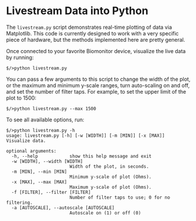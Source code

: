 # Livestream Data into Python

The `livestream.py` script demonstrates real-time plotting of data via
Matplotlib. This code is currently designed to work with a very specific piece
of hardware, but the methods implemented here are pretty general.

Once connected to your favorite Biomonitor device, visualize the live data by
running:

```unix
$/>python livestream.py
```

You can pass a few arguments to this script to change the width of the plot, or
the maximum and minimum y-scale ranges, turn auto-scaling on and off, and set
the number of filter taps. For example, to set the upper limit of the plot to
1500:

```unix
$/>python livestream.py --max 1500
```

To see all available options, run:

```unix
$/>python livestream.py -h
usage: livestream.py [-h] [-w [WIDTH]] [-m [MIN]] [-x [MAX]]                                            
Visualize data.

optional arguments:
  -h, --help            show this help message and exit
  -w [WIDTH], --width [WIDTH]
                        Width of the plot, in seconds.
  -m [MIN], --min [MIN]
                        Minimum y-scale of plot (Ohms).
  -x [MAX], --max [MAX]
                        Maximum y-scale of plot (Ohms).
  -f [FILTER], --filter [FILTER]
                        Number of filter taps to use; 0 for no filtering.
  -a [AUTOSCALE], --autoscale [AUTOSCALE]
                        Autoscale on (1) or off (0)
```
